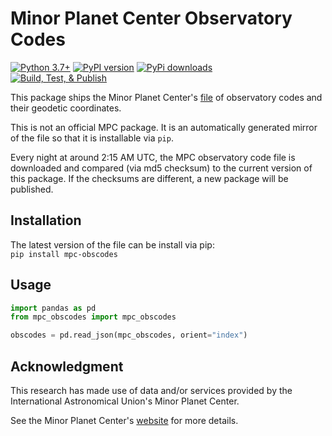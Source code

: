 # Minor Planet Center Observatory Codes

[![Python 3.7+](https://img.shields.io/badge/Python-3.7%2B-blue)](https://img.shields.io/badge/Python-3.7%2B-blue)
[![PyPI version](https://img.shields.io/pypi/v/mpc-obscodes)](https://img.shields.io/pypi/v/mpc-obscodes)
[![PyPi downloads](https://img.shields.io/pypi/dm/mpc-obscodes)](https://img.shields.io/pypi/dm/mpc-obscodes)  
[![Build, Test, & Publish](https://github.com/B612-Asteroid-Institute/mpc_obscodes/actions/workflows/build_test_publish.yml/badge.svg)](https://github.com/B612-Asteroid-Institute/mpc_obscodes/actions/workflows/build_test_publish.yml)  

This package ships the Minor Planet Center's [file](https://minorplanetcenter.net/Extended_Files/obscodes_extended.json.gz) of observatory codes and their geodetic coordinates.

This is not an official MPC package. It is an automatically generated mirror of the file so that it is
installable via `pip`.

Every night at around 2:15 AM UTC, the MPC observatory code file is downloaded and compared (via md5 checksum) to the current version of this package. If the checksums are different, a new package will be published.

## Installation

The latest version of the file can be install via pip:  
`pip install mpc-obscodes`

## Usage
```python
import pandas as pd
from mpc_obscodes import mpc_obscodes

obscodes = pd.read_json(mpc_obscodes, orient="index")
```

## Acknowledgment

This research has made use of data and/or services provided by the International Astronomical Union's Minor Planet Center.

See the Minor Planet Center's [website](https://cgi.minorplanetcenter.net/) for more details.
